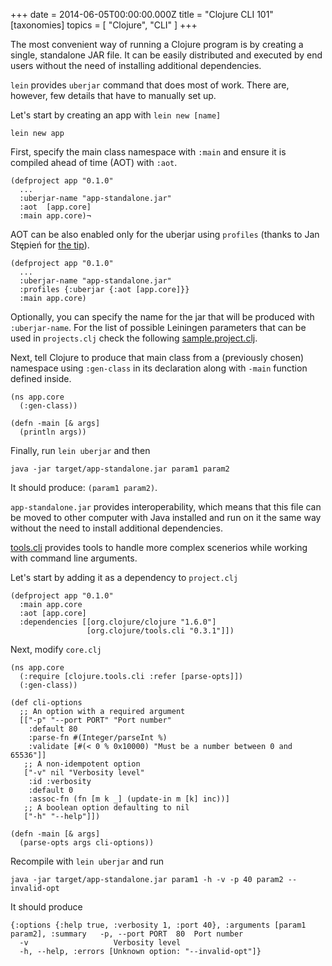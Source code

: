 +++
date = 2014-06-05T00:00:00.000Z
title = "Clojure CLI 101"
[taxonomies]
topics = [ "Clojure", "CLI" ]
+++

The most convenient way of running a Clojure program is by creating a single,
standalone JAR file. It can be easily distributed and executed by end users
without the need of installing additional dependencies.

`lein` provides `uberjar` command that does most of work. There are, however, few
details that have to manually set up.

Let's start by creating an app with `lein new [name]`

```
lein new app
```

First, specify the main class namespace with `:main` and ensure it is compiled
ahead of time (AOT) with `:aot`.

```
(defproject app "0.1.0"
  ...
  :uberjar-name "app-standalone.jar"
  :aot  [app.core]
  :main app.core)¬
```

AOT can be also enabled only for the uberjar using `profiles` (thanks to Jan
Stępień for [the tip][8]).

```
(defproject app "0.1.0"
  ...
  :uberjar-name "app-standalone.jar"
  :profiles {:uberjar {:aot [app.core]}}
  :main app.core)
```

Optionally, you can specify the name for the jar that will be produced with
`:uberjar-name`. For the list of possible Leiningen parameters that can be used
in `projects.clj` check the following [sample.project.clj][1].

Next, tell Clojure to produce that main class from a (previously chosen)
namespace using `:gen-class` in its declaration along with `-main`
function defined inside.

```
(ns app.core
  (:gen-class))

(defn -main [& args]
  (println args))
```

Finally, run `lein uberjar` and then

```
java -jar target/app-standalone.jar param1 param2
```

It should produce: `(param1 param2)`.

`app-standalone.jar` provides interoperability, which means that this file can
be moved to other computer with Java installed and run on it the same way without
the need to install additional dependencies.

[tools.cli][2] provides tools to handle more complex scenerios while working with
command line arguments.

Let's start by adding it as a dependency to `project.clj`

```
(defproject app "0.1.0"
  :main app.core
  :aot [app.core]
  :dependencies [[org.clojure/clojure "1.6.0"]
                 [org.clojure/tools.cli "0.3.1"]])
```

Next, modify `core.clj`

```
(ns app.core
  (:require [clojure.tools.cli :refer [parse-opts]])
  (:gen-class))

(def cli-options
  ;; An option with a required argument
  [["-p" "--port PORT" "Port number"
    :default 80
    :parse-fn #(Integer/parseInt %)
    :validate [#(< 0 % 0x10000) "Must be a number between 0 and 65536"]]
   ;; A non-idempotent option
   ["-v" nil "Verbosity level"
    :id :verbosity
    :default 0
    :assoc-fn (fn [m k _] (update-in m [k] inc))]
   ;; A boolean option defaulting to nil
   ["-h" "--help"]])

(defn -main [& args]
  (parse-opts args cli-options))
```

Recompile with `lein uberjar` and run

```
java -jar target/app-standalone.jar param1 -h -v -p 40 param2 --invalid-opt
```

It should produce

```
{:options {:help true, :verbosity 1, :port 40}, :arguments [param1 param2], :summary   -p, --port PORT  80  Port number
  -v                   Verbosity level
  -h, --help, :errors [Unknown option: "--invalid-opt"]}
```


[1]: https://github.com/technomancy/leiningen/blob/stable/sample.project.clj
[2]: https://github.com/clojure/tools.cli
[8]: https://twitter.com/janstepien/status/482075401888743424
